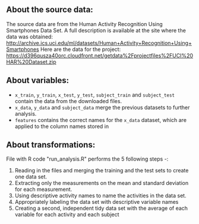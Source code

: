 ## About the source data:
The source data are from the Human Activity Recognition Using Smartphones Data Set. A full description is available at the site where the data was obtained:
http://archive.ics.uci.edu/ml/datasets/Human+Activity+Recognition+Using+Smartphones
Here are the data for the project: https://d396qusza40orc.cloudfront.net/getdata%2Fprojectfiles%2FUCI%20HAR%20Dataset.zip


## About variables:
* `x_train`, `y_train`, `x_test`, `y_test`, `subject_train` and `subject_test` contain the data from the downloaded files.
* `x_data`, `y_data` and `subject_data` merge the previous datasets to further analysis.
* `features` contains the correct names for the `x_data` dataset, which are applied to the column names stored in


## About transformations:
File with R code "run_analysis.R" performs the 5 following steps -:
1. Reading in the files and merging the training and the test sets to create one data set.
2. Extracting only the measurements on the mean and standard deviation for each measurement.
3. Using descriptive activity names to name the activities in the data set.
4. Appropriately labeling the data set with descriptive variable names  
5. Creating a second, independent tidy data set with the average of each variable for each activity and each subject 

